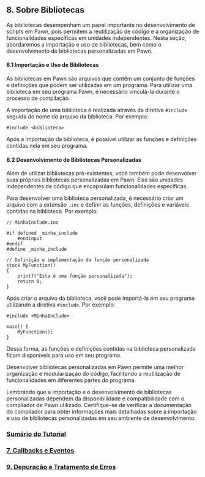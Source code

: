 ## 8. Sobre Bibliotecas

As bibliotecas desempenham um papel importante no desenvolvimento de scripts em Pawn, pois permitem a reutilização de código e a organização de funcionalidades específicas em unidades independentes. Nesta seção, abordaremos a importação e uso de bibliotecas, bem como o desenvolvimento de bibliotecas personalizadas em Pawn.

#### 8.1 Importação e Uso de Bibliotecas

As bibliotecas em Pawn são arquivos que contêm um conjunto de funções e definições que podem ser utilizadas em um programa. Para utilizar uma biblioteca em seu programa Pawn, é necessário vinculá-la durante o processo de compilação.

A importação de uma biblioteca é realizada através da diretiva `#include` seguida do nome do arquivo da biblioteca. Por exemplo:

```pawn
#include <biblioteca>
```

Após a importação da biblioteca, é possível utilizar as funções e definições contidas nela em seu programa.

#### 8.2 Desenvolvimento de Bibliotecas Personalizadas

Além de utilizar bibliotecas pré-existentes, você também pode desenvolver suas próprias bibliotecas personalizadas em Pawn. Elas são unidades independentes de código que encapsulam funcionalidades específicas.

Para desenvolver uma biblioteca personalizada, é necessário criar um arquivo com a extensão `.inc` e definir as funções, definições e variáveis contidas na biblioteca. Por exemplo:

```pawn
// MinhaInclude.inc

#if defined _minha_include
	#endinput
#endif
#define _minha_include

// Definição e implementação da função personalizada
stock MyFunction()
{
	printf("Esta é uma função personalizada");
	return 0;
}
```

Após criar o arquivo da biblioteca, você pode importá-la em seu programa utilizando a diretiva `#include`. Por exemplo:

```pawn
#include <MinhaInclude>

main() {
	MyFunction();
}
```

Dessa forma, as funções e definições contidas na biblioteca personalizada ficam disponíveis para uso em seu programa.

Desenvolver bibliotecas personalizadas em Pawn permite uma melhor organização e modularização do código, facilitando a reutilização de funcionalidades em diferentes partes do programa.

Lembrando que a importação e o desenvolvimento de bibliotecas personalizadas dependem da disponibilidade e compatibilidade com o compilador de Pawn utilizado. Certifique-se de verificar a documentação do compilador para obter informações mais detalhadas sobre a importação e uso de bibliotecas personalizadas em seu ambiente de desenvolvimento.

### [Sumário do Tutorial](https://github.com/device-black/pawn-tutorial/)
### [7. Callbacks e Eventos](https://github.com/device-black/pawn-tutorial/)
### [9. Depuração e Tratamento de Erros](https://github.com/device-black/pawn-tutorial/)